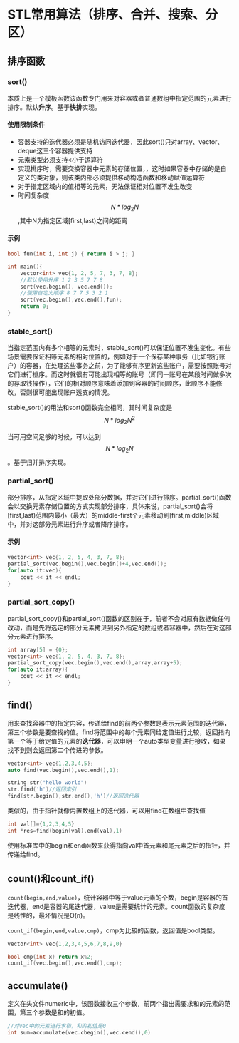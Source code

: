 # STL常用算法（排序、合并、搜索、分区）

## 排序函数

### sort()

本质上是一个模板函数该函数专门用来对容器或者普通数组中指定范围的元素进行排序。默认**升序**。基于**快排**实现。

#### 使用限制条件

- 容器支持的迭代器必须是随机访问迭代器，因此sort()只对array、vector、deque这三个容器提供支持
- 元素类型必须支持<小于运算符
- 实现排序时，需要交换容器中元素的存储位置，，这时如果容器中存储的是自定义的类对象，则该类内部必须提供移动构造函数和移动赋值运算符
- 对于指定区域内的值相等的元素，无法保证相对位置不发生改变
- 时间复杂度 $$N*log_2N$$,其中N为指定区域[first,last)之间的距离

#### 示例

```C++
bool fun(int i, int j) { return i > j; }

int main(){
    vector<int> vec{1, 2, 5, 7, 3, 7, 8};
	//默认使用升序 1 2 3 5 7 7 8
    sort(vec.begin(), vec.end());
    //使用自定义顺序 8 7 7 5 3 2 1
    sort(vec.begin(),vec.end(),fun);
    return 0;
}

```

### stable_sort()

当指定范围内有多个相等的元素时，stable_sort()可以保证位置不发生变化。有些场景需要保证相等元素的相对位置的，例如对于一个保存某种事务（比如银行账户）的容器，在处理这些事务之前，为了能够有序更新这些账户，需要按照账号对它们进行排序。而这时就很有可能出现相等的账号（即同一账号在某段时间做多次的存取钱操作），它们的相对顺序意味着添加到容器的时间顺序，此顺序不能修改，否则很可能出现账户透支的情况。

stable_sort()的用法和sort()函数完全相同，其时间复杂度是$$N*log_2N^2$$

当可用空间足够的时候，可以达到$$N*log_2N$$。基于归并排序实现。

### partial_sort()

部分排序，从指定区域中提取处部分数据，并对它们进行排序。partial_sort()函数会以交换元素存储位置的方式实现部分排序，具体来说，partial_sort()会将[first,last)范围内最小（最大）的middle-first个元素移动到[first,middle)区域中，并对这部分元素进行升序或者降序排序。

#### 示例

```c++
vector<int> vec{1, 2, 5, 4, 3, 7, 8};
partial_sort(vec.begin(),vec.begin()+4,vec.end());
for(auto it:vec){
    cout << it << endl;
}
```

### partial_sort_copy()

partial_sort_copy()和partial_sort()函数的区别在于，前者不会对原有数据做任何改动，而是先将选定的部分元素拷贝到另外指定的数组或者容器中，然后在对这部分元素进行排序。

```C++
int array[5] = {0};
vector<int> vec{1, 2, 5, 4, 3, 7, 8};
partial_sort_copy(vec.begin(),vec.end(),array,array+5);
for(auto it:array){
    cout << it << endl;
}
```

## find()

用来查找容器中的指定内容，传递给find的前两个参数是表示元素范围的迭代器，第三个参数是要查找的值。find将范围中的每个元素同给定值进行比较，返回指向第一个等于给定值的元素的**迭代器**，可以申明一个auto类型变量进行接收，如果找不到则会返回第二个传进的参数。

```C++
vector<int> vec{1,2,3,4,5};
auto find(vec.begin(),vec.end(),1);

string str("hello world")
str.find('h')//返回索引
find(str.begin(),str.end(),'h')//返回迭代器
```

类似的，由于指针就像内置数组上的迭代器，可以用find在数组中查找值

```c++
int val[]={1,2,3,4,5}
int *res=find(begin(val),end(val),1)
```

使用标准库中的begin和end函数来获得指向val中首元素和尾元素之后的指针，并传递给find。

## count()和count_if()

`count(begin,end,value)`，统计容器中等于value元素的个数，begin是容器的首迭代器，end是容器的尾迭代器，value是需要统计的元素。count函数的复杂度是线性的，最坏情况是O(n)。

`count_if(begin,end,value,cmp)`，cmp为比较的函数，返回值是bool类型。

```C++
vector<int> vec{1,2,3,4,5,6,7,8,9,0}

bool cmp(int x) return x%2;
count_if(vec.begin(),vec.end(),cmp);
```

## accumulate()

定义在头文件numeric中，该函数接收三个参数，前两个指出需要求和的元素的范围，第三个参数是和的初值。

```C++
//对vec中的元素进行求和，和的初值是0
int sum=accumulate(vec.cbegin(),vec.cend(),0)
```

